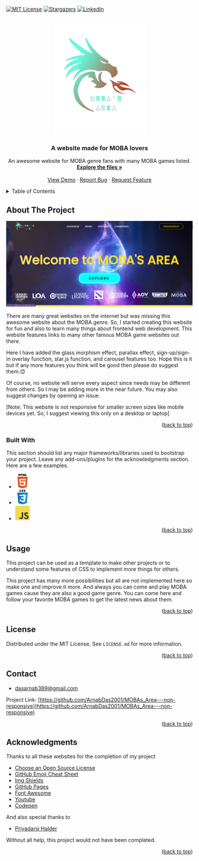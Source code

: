 <a name="readme-top"></a>
<!-- 
** Thanks for checking out my readme file. If you think adding anymore to this readme will make the readme more good then please do make suggestion.

** simply open an issue with the tag "enhancement" and say what i need to add or change.

** Don't forget to give the project a star!

** Thanks again! now make something AMAZING! :D
 -->
[![MIT License][license-shield]][license-url]
[![Stargazers][stars-shield]][stars-url]
[![LinkedIn][linkedin-shield]][linkedin-url]


<!-- PROJECT LOGO -->
<br/>
<div align="center">
  <a href="https://arnabdas2001.github.io/MOBAs_Area/">
    <img src="Gallary/Screenshot_20220907-155238_Chrome-removebg-preview.png" alt="Logo" width="250" height="300">
  </a>

  <h3 align="center">A website made for MOBA lovers</h3>

  <p align="center">
    An awesome website for MOBA genre fans with many MOBA games listed.
    <br />
    <a href="https://github.com/ArnabDas2001/MOBAs_Area---non-responsive"><strong>Explore the files »</strong></a>
    <br />
    <br />
    <a href="https://arnabdas2001.github.io/MOBAs_Area---non-responsive/">View Demo</a>
    ·
    <a href="https://github.com/ArnabDas2001/MOBAs_Area---non-responsive/issues">Report Bug</a>
    ·
    <a href="https://github.com/ArnabDas2001/MOBAs_Area---non-responsive/issues">Request Feature</a>
  </p>
</div>

<!-- TABLE OF CONTENTS -->
<details>
  <summary>Table of Contents</summary>
  <ol>
    <li>
      <a href="#about-the-project">About The Project</a>
      <ul>
        <li><a href="#built-with">Built With</a></li>
      </ul>
   </li>
    <li><a href="#usage">Usage</a></li>
    <li><a href="#license">License</a></li>
    <li><a href="#contact">Contact</a></li>
    <li><a href="#acknowledgments">Acknowledgments</a></li>
  </ol>
</details>


<!-- ABOUT THE PROJECT -->
## About The Project

[![Product Name Screen Shot][product-screenshot]](https://example.com)

There are many great websites on the internet but was missing this awesome website about the MOBA genre. So, I started creating this website for fun and also to learn many things about frontend web development. This website features links to many other famous MOBA game websites out there.

Here I have added the glass morphism effect, parallax effect, sign-up/sign-in overlay function, star.js function, and carousel features too. Hope this is it but if any more features you think will be good then please do suggest them.😊

Of course, no website will serve every aspect since needs may be different from others. So I may be adding more in the near future. You may also suggest changes by opening an issue.

[Note: This website is not responsive for smaller screen sizes like mobile devices yet. So, I suggest viewing this only on a desktop or laptop]

<p align="right">(<a href="#readme-top">back to top</a>)</p>


### Built With

This section should list any major frameworks/libraries used to bootstrap your project. Leave any add-ons/plugins for the acknowledgments section. Here are a few examples.

* <a href="https://www.w3.org/html/" target="_blank"> <img src="https://raw.githubusercontent.com/devicons/devicon/master/icons/html5/html5-original-wordmark.svg" alt="html5" width="40" height="40"/> </a>
* <a href="https://www.w3schools.com/css/" target="_blank"> <img src="https://raw.githubusercontent.com/devicons/devicon/master/icons/css3/css3-original-wordmark.svg" alt="css3" width="40" height="40"/> </a>
* <a href="https://developer.mozilla.org/en-US/docs/Web/JavaScript" target="_blank"> <img src="https://raw.githubusercontent.com/devicons/devicon/master/icons/javascript/javascript-original.svg" alt="javascript" width="40" height="40"/>

<p align="right">(<a href="#readme-top">back to top</a>)</p>


<!-- USAGE EXAMPLES -->
## Usage

This project can be used as a template to make other projects or to understand some features of CSS to implement more things for others.
 
This project has many more possibilities but all are not implemented here so make one and improve it more. And always you can come and play MOBA games cause they are also a good game genre. You can come here and follow your favorite MOBA games to get the latest news about them.

<p align="right">(<a href="#readme-top">back to top</a>)</p>

 
<!-- LICENSE -->
## License

Distributed under the MIT License. See `LICENSE.md` for more information.

<p align="right">(<a href="#readme-top">back to top</a>)</p>

 
<!-- CONTACT -->
## Contact

- dasarnab389@gmail.com

Project Link: [https://github.com/ArnabDas2001/MOBAs_Area---non-responsive](https://github.com/ArnabDas2001/MOBAs_Area---non-responsive)

<p align="right">(<a href="#readme-top">back to top</a>)</p>

 
 <!-- ACKNOWLEDGMENTS -->
## Acknowledgments

Thanks to all these websites for the completion of my project

* [Choose an Open Source License](https://choosealicense.com)
* [GitHub Emoji Cheat Sheet](https://www.webpagefx.com/tools/emoji-cheat-sheet)
* [Img Shields](https://shields.io)
* [GitHub Pages](https://pages.github.com)
* [Font Awesome](https://fontawesome.com)
* [Youtube](https://www.youtube.com/?feature=ytca)
* [Codepen](https://codepen.io/)
 
And also special thanks to 

* <a href="https://github.com/PriyoRaven">Priyadarsi Halder</a>
 
 Without all help, this project would not have been completed.
 
<p align="right">(<a href="#readme-top">back to top</a>)</p>

 
<!-- ** Mark downlinks and URLS -->
[license-shield]: https://img.shields.io/github/license/PriyoRaven/MOBA.svg?style=for-the-badge
[license-url]: https://github.com/ArnabDas2001/MOBAs_Area---non-responsive/blob/main/LICENSE.md
[stars-shield]: https://img.shields.io/github/stars/PriyoRaven/MOBA.svg?style=for-the-badge
[stars-url]: https://github.com/ArnabDas2001/MOBAs_Area---non-responsive/stargazers
[linkedin-shield]: https://img.shields.io/badge/-LinkedIn-black.svg?style=for-the-badge&logo=linkedin&colorB=555
[linkedin-url]: https://www.linkedin.com/in/arnab-das-363247251/
[product-screenshot]: Gallary/mobaSArea_face.png
